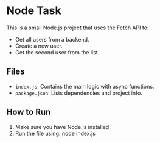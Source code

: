 # Node Task

This is a small Node.js project that uses the Fetch API to:

- Get all users from a backend.
- Create a new user.
- Get the second user from the list.

## Files

- `index.js`: Contains the main logic with async functions.
- `package.json`: Lists dependencies and project info.

## How to Run

1. Make sure you have Node.js installed.
2. Run the file using:
   node index.js
